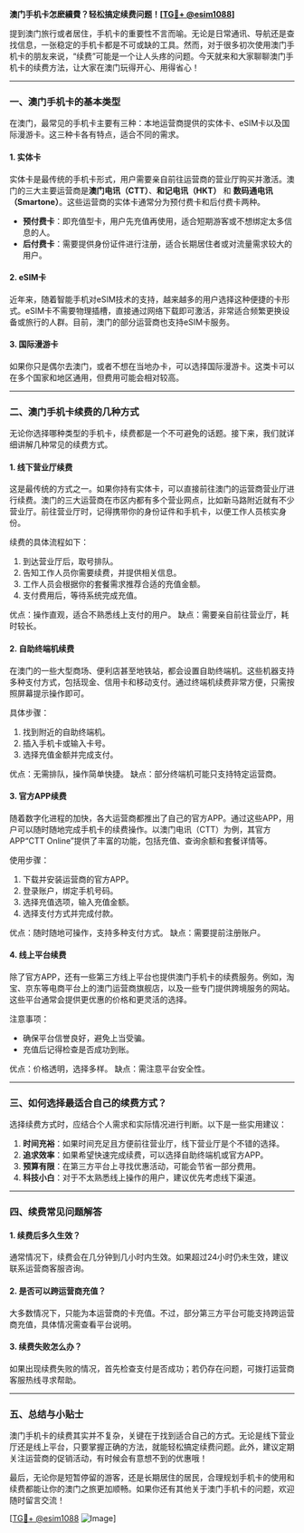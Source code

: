 **澳门手机卡怎麽續費？轻松搞定续费问题！[[TG💪+ @esim1088](https://t.me/s/esim1088)]**

提到澳门旅行或者居住，手机卡的重要性不言而喻。无论是日常通讯、导航还是查找信息，一张稳定的手机卡都是不可或缺的工具。然而，对于很多初次使用澳门手机卡的朋友来说，“续费”可能是一个让人头疼的问题。今天就来和大家聊聊澳门手机卡的续费方法，让大家在澳门玩得开心、用得省心！

---

### **一、澳门手机卡的基本类型**

在澳门，最常见的手机卡主要有三种：本地运营商提供的实体卡、eSIM卡以及国际漫游卡。这三种卡各有特点，适合不同的需求。

#### **1. 实体卡**
实体卡是最传统的手机卡形式，用户需要亲自前往运营商的营业厅购买并激活。澳门的三大主要运营商是**澳门电讯（CTT）**、**和记电讯（HKT）** 和 **数码通电讯（Smartone）**。这些运营商的实体卡通常分为预付费卡和后付费卡两种。

- **预付费卡**：即充值型卡，用户先充值再使用，适合短期游客或不想绑定太多信息的人。
- **后付费卡**：需要提供身份证件进行注册，适合长期居住者或对流量需求较大的用户。

#### **2. eSIM卡**
近年来，随着智能手机对eSIM技术的支持，越来越多的用户选择这种便捷的卡形式。eSIM卡不需要物理插槽，直接通过网络下载即可激活，非常适合频繁更换设备或旅行的人群。目前，澳门的部分运营商也支持eSIM卡服务。

#### **3. 国际漫游卡**
如果你只是偶尔去澳门，或者不想在当地办卡，可以选择国际漫游卡。这类卡可以在多个国家和地区通用，但费用可能会相对较高。

---

### **二、澳门手机卡续费的几种方式**

无论你选择哪种类型的手机卡，续费都是一个不可避免的话题。接下来，我们就详细讲解几种常见的续费方式。

#### **1. 线下营业厅续费**
这是最传统的方式之一。如果你持有实体卡，可以直接前往澳门的运营商营业厅进行续费。澳门的三大运营商在市区内都有多个营业网点，比如新马路附近就有不少营业厅。前往营业厅时，记得携带你的身份证件和手机卡，以便工作人员核实身份。

续费的具体流程如下：
1. 到达营业厅后，取号排队。
2. 告知工作人员你需要续费，并提供相关信息。
3. 工作人员会根据你的套餐需求推荐合适的充值金额。
4. 支付费用后，等待系统完成充值。

优点：操作直观，适合不熟悉线上支付的用户。
缺点：需要亲自前往营业厅，耗时较长。

#### **2. 自助终端机续费**
在澳门的一些大型商场、便利店甚至地铁站，都会设置自助终端机。这些机器支持多种支付方式，包括现金、信用卡和移动支付。通过终端机续费非常方便，只需按照屏幕提示操作即可。

具体步骤：
1. 找到附近的自助终端机。
2. 插入手机卡或输入卡号。
3. 选择充值金额并完成支付。

优点：无需排队，操作简单快捷。
缺点：部分终端机可能只支持特定运营商。

#### **3. 官方APP续费**
随着数字化进程的加快，各大运营商都推出了自己的官方APP。通过这些APP，用户可以随时随地完成手机卡的续费操作。以澳门电讯（CTT）为例，其官方APP“CTT Online”提供了丰富的功能，包括充值、查询余额和套餐详情等。

使用步骤：
1. 下载并安装运营商的官方APP。
2. 登录账户，绑定手机号码。
3. 选择充值选项，输入充值金额。
4. 选择支付方式并完成付款。

优点：随时随地可操作，支持多种支付方式。
缺点：需要提前注册账户。

#### **4. 线上平台续费**
除了官方APP，还有一些第三方线上平台也提供澳门手机卡的续费服务。例如，淘宝、京东等电商平台上的澳门运营商旗舰店，以及一些专门提供跨境服务的网站。这些平台通常会提供更优惠的价格和更灵活的选择。

注意事项：
- 确保平台信誉良好，避免上当受骗。
- 充值后记得检查是否成功到账。

优点：价格透明，选择多样。
缺点：需注意平台安全性。

---

### **三、如何选择最适合自己的续费方式？**

选择续费方式时，应结合个人需求和实际情况进行判断。以下是一些实用建议：

1. **时间充裕**：如果时间充足且方便前往营业厅，线下营业厅是个不错的选择。
2. **追求效率**：如果希望快速完成续费，可以选择自助终端机或官方APP。
3. **预算有限**：在第三方平台上寻找优惠活动，可能会节省一部分费用。
4. **科技小白**：对于不太熟悉线上操作的用户，建议优先考虑线下渠道。

---

### **四、续费常见问题解答**

#### **1. 续费后多久生效？**
通常情况下，续费会在几分钟到几小时内生效。如果超过24小时仍未生效，建议联系运营商客服咨询。

#### **2. 是否可以跨运营商充值？**
大多数情况下，只能为本运营商的卡充值。不过，部分第三方平台可能支持跨运营商充值，具体情况需查看平台说明。

#### **3. 续费失败怎么办？**
如果出现续费失败的情况，首先检查支付是否成功；若仍存在问题，可拨打运营商客服热线寻求帮助。

---

### **五、总结与小贴士**

澳门手机卡的续费其实并不复杂，关键在于找到适合自己的方式。无论是线下营业厅还是线上平台，只要掌握正确的方法，就能轻松搞定续费问题。此外，建议定期关注运营商的促销活动，有时候会有意想不到的优惠哦！

最后，无论你是短暂停留的游客，还是长期居住的居民，合理规划手机卡的使用和续费都能让你的澳门之旅更加顺畅。如果你还有其他关于澳门手机卡的问题，欢迎随时留言交流！

[[TG💪+ @esim1088](https://t.me/s/esim1088) ![Image](https://i.postimg.cc/4NQfJmqS/Snipaste-2025-05-13-00-14-12.png)]